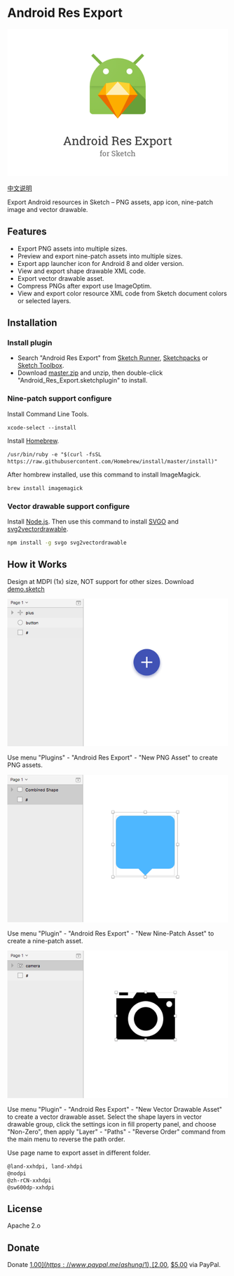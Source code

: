 # Android Res Export

![](https://github.com/Ashung/Android_Res_Export/blob/develop/img/android_res_export.png?raw=true)

[中文说明](https://github.com/Ashung/Android_Res_Export/blob/master/README_zh.md)

Export Android resources in Sketch – PNG assets, app icon, nine-patch image and vector drawable.

## Features

- Export PNG assets into multiple sizes.
- Preview and export nine-patch assets into multiple sizes.
- Export app launcher icon for Android 8 and older version.
- View and export shape drawable XML code.
- Export vector drawable asset.
- Compress PNGs after export use ImageOptim.
- View and export color resource XML code from Sketch document colors or selected layers.

## Installation

### Install plugin

- Search "Android Res Export" from [Sketch Runner](http://sketchrunner.com/), [Sketchpacks](https://sketchpacks.com/) or [Sketch Toolbox](http://sketchtoolbox.com/).
- Download [master.zip](https://github.com/Ashung/Android_Res_Export/archive/master.zip) and unzip, then double-click "Android_Res_Export.sketchplugin" to install.

### Nine-patch support configure

Install Command Line Tools.

```shell
xcode-select --install
```

Install [Homebrew](http://brew.sh/).

```shell
/usr/bin/ruby -e "$(curl -fsSL https://raw.githubusercontent.com/Homebrew/install/master/install)"
```

After hombrew installed, use this command to install ImageMagick.

```bash
brew install imagemagick
```

### Vector drawable support configure

Install [Node.js](https://nodejs.org/en/). Then use this command to install [SVGO](https://github.com/svg/svgo) and [svg2vectordrawable](https://github.com/Ashung/svg2vectordrawable).

```bash
npm install -g svgo svg2vectordrawable
```

## How it Works

Design at MDPI (1x) size, NOT support for other sizes. Download [demo.sketch](https://github.com/Ashung/Android_Res_Export/blob/develop/demo.sketch)

![](https://github.com/Ashung/Android_Res_Export/blob/develop/img/android_res_export_1.gif?raw=true)

Use menu "Plugins" - "Android Res Export" - "New PNG Asset" to create PNG assets.

![](https://github.com/Ashung/Android_Res_Export/blob/develop/img/android_res_export_2.gif?raw=true)

Use menu "Plugin" - "Android Res Export" - "New Nine-Patch Asset" to create a nine-patch asset.

![](https://github.com/Ashung/Android_Res_Export/blob/develop/img/android_res_export_3.gif?raw=true)

Use menu "Plugin" - "Android Res Export" - "New Vector Drawable Asset" to create a vector drawable asset. Select the shape layers in vector drawable group, click the settings icon in fill property panel, and choose "Non-Zero", then apply "Layer" - "Paths" - "Reverse Order" command from the main menu to reverse the path order.

Use page name to export asset in different folder.

```
@land-xxhdpi, land-xhdpi
@nodpi
@zh-rCN-xxhdpi
@sw600dp-xxhdpi
```

## License

Apache 2.o

## Donate

Donate [$1.00](https://www.paypal.me/ashung/1), [$2.00](https://www.paypal.me/ashung/2), [$5.00](https://www.paypal.me/ashung/5) via PayPal.
